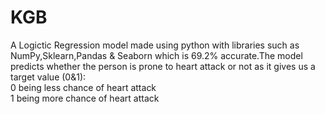 # KGB
A Logictic Regression model made using python with libraries such as NumPy,Sklearn,Pandas & Seaborn which is 69.2% accurate.The model predicts whether the person is prone to heart attack or not as it gives us a target value (0&1):<br>
0 being less chance of heart attack <br>
1 being more chance of heart attack



